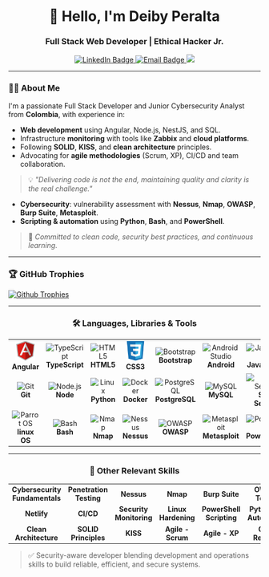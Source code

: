<div align="center">
  <h1>👋 Hello, I'm Deiby Peralta</h1>
  <h3>Full Stack Web Developer | Ethical Hacker Jr. </h3>

  <a href="https://www.linkedin.com/in/deiby-steven-espinosa-peralta/">
    <img src="https://img.shields.io/badge/LinkedIn-blue?style=for-the-badge&logo=linkedin&logoColor=white" alt="LinkedIn Badge"/>
  </a>
  <a href="mailto:deibysp39@gmail.com">
    <img src="https://img.shields.io/badge/email-red?logo=gmail&logoColor=white&style=for-the-badge" alt="Email Badge"/>
  </a>
  <a href="[https://whatsapp.com/channel/0029VbAiqVMKLaHjg5J1Nm2F](https://api.whatsapp.com/send?phone=573227918995&text=Hola)" target="_blank">
    <img src="https://img.shields.io/badge/WhatsApp-25D366?style=for-the-badge&logo=whatsapp&logoColor=white" />
  </a>
</div>

---

### 🧑‍💻 About Me

I'm a passionate Full Stack Developer and Junior Cybersecurity Analyst from **Colombia**, with experience in:

- **Web development** using Angular, Node.js, NestJS, and SQL.
- Infrastructure **monitoring** with tools like **Zabbix** and **cloud platforms**.
- Following **SOLID**, **KISS**, and **clean architecture** principles.
- Advocating for **agile methodologies** (Scrum, XP), CI/CD and team collaboration.
> 💡 *"Delivering code is not the end, maintaining quality and clarity is the real challenge."*

- **Cybersecurity**: vulnerability assessment with **Nessus**, **Nmap**, **OWASP**, **Burp Suite**, **Metasploit**.
- **Scripting & automation** using **Python**, **Bash**, and **PowerShell**.
> 🎯 *Committed to clean code, security best practices, and continuous learning.*

---

### 🏆 GitHub Trophies

[![Github Trophies](https://github-profile-trophy.vercel.app/?username=DeibyPeralta&theme=monokai&no-frame=true&no-bg=true&margin-w=4)](#)

---
<h3 align="center">🛠️ Languages, Libraries & Tools</h3>

<table align="center">
  <tr>
    <td align="center">
      <img src="https://github.com/devicons/devicon/blob/master/icons/angularjs/angularjs-original.svg" width="40" alt="Angular"/><br/>
      <strong>Angular</strong>
    </td>
    <td align="center">
      <img src="https://skillicons.dev/icons?i=ts" height="40" alt="TypeScript"/><br/>
      <strong>TypeScript</strong>
    </td>
    <td align="center">
      <img src="https://skillicons.dev/icons?i=html" height="40" alt="HTML5"/><br/>
      <strong>HTML5</strong>
    </td>
    <td align="center">
      <img src="https://github.com/devicons/devicon/blob/master/icons/css3/css3-original.svg" width="40" alt="CSS3"/><br/>
      <strong>CSS3</strong>
    </td>
    <td align="center">
      <img src="https://cdn.jsdelivr.net/gh/devicons/devicon/icons/bootstrap/bootstrap-original.svg" width="40" alt="Bootstrap"/><br/>
      <strong>Bootstrap</strong>
    </td>
    <td align="center">
      <img src="https://skillicons.dev/icons?i=androidstudio" height="40" alt="Android Studio"/><br/>
      <strong>Android</strong>
    </td>
    <td align="center">
      <img src="https://skillicons.dev/icons?i=javascript" height="40" alt="JavaScript"/><br/>
      <strong>JavaScript</strong>
    </td>
  </tr>

  <!-- Fila 2: Backend -->
  <tr>
    <td align="center">
      <img src="https://skillicons.dev/icons?i=git" height="40" alt="Git"/><br/>
      <strong>Git</strong>
    </td>
    <td align="center">
      <img src="https://www.svgrepo.com/show/452075/node-js.svg" width="40" alt="Node.js"/><br/>
      <strong>Node</strong>
    </td>
    <td align="center">
      <img src="https://www.svgrepo.com/show/452091/python.svg" height="40" alt="Linux"/><br/>
      <strong>Python</strong>
    </td>
    <td align="center">
      <img src="https://www.svgrepo.com/show/448221/docker.svg" height="40" alt="Docker"/><br/>
      <strong>Docker</strong>
    </td>
    <td align="center">
      <img src="https://skillicons.dev/icons?i=postgres" height="40" alt="PostgreSQL"/><br/>
      <strong>PostgreSQL</strong>
    </td>
    <td align="center">
      <img src="https://skillicons.dev/icons?i=mysql" height="40" alt="MySQL"/><br/>
      <strong>MySQL</strong>
    </td>    
    <td align="center">
      <img src="https://www.svgrepo.com/show/303229/microsoft-sql-server-logo.svg" width="40" alt="SQL Server"/><br/>
      <strong>SQL Server</strong>
    </td>    
  </tr>

  <!-- Fila 3: Seguridad Informática -->
  <tr>
    <td align="center">
      <img src="https://www.svgrepo.com/show/448236/linux.svg" width="40" alt="Parrot OS"/><br/>
      <strong>linux OS</strong>
    </td>
    <td align="center">
      <img src="https://www.svgrepo.com/show/353478/bash-icon.svg" width="40" alt="Bash"/><br/>
      <strong>Bash</strong>
    </td>
    <td align="center">
      <img src="https://nmap.org/images/nmap-project-logo.png" width="40" alt="Nmap"/><br/>
      <strong>Nmap</strong>
    </td>
    <td align="center">
      <img src="https://e7.pngegg.com/pngimages/884/566/png-clipart-nessus-vulnerability-scanner-tenable-computer-security-logo-professional-text-logo.png" width="40" alt="Nessus"/><br/>
      <strong>Nessus</strong>
    </td>
    <td align="center">
      <img src="https://e7.pngegg.com/pngimages/80/683/png-clipart-owasp-web-application-security-project-world-wide-web-web-application-electric-blue.png" width="40" alt="OWASP"/><br/>
      <strong>OWASP</strong>
    </td>
    <td align="center">
      <img src="https://dashboard.snapcraft.io/site_media/appmedia/2022/08/metasploit-framework-logo.svg.png" height="40" alt="Metasploit"/><br/>
      <strong>Metasploit</strong>
    </td>
    <td align="center">
      <img src="https://skillicons.dev/icons?i=powershell" height="40" alt="PowerShell"/><br/>
      <strong>PowerShell</strong>
    </td>
  </tr>
</table>


---

<h3 align="center">🧠 Other Relevant Skills</h3>

<table align="center">
  <tr>
    <td align="center"><strong>Cybersecurity Fundamentals</strong></td>
    <td align="center"><strong>Penetration Testing</strong></td>
    <td align="center"><strong>Nessus</strong></td>
    <td align="center"><strong>Nmap</strong></td>
    <td align="center"><strong>Burp Suite</strong></td>
    <td align="center"><strong>OWASP Top 10</strong></td>
    <td align="center"><strong>Metasploit</strong></td>
  </tr>        
  </tr>
  <tr>
    <td align="center"><strong>Netlify</strong></td>
    <td align="center"><strong>CI/CD</strong></td>
    <td align="center"><strong>Security Monitoring</strong></td>
    <td align="center"><strong>Linux Hardening</strong></td>  
    <td align="center"><strong>PowerShell Scripting</strong></td>
    <td align="center"><strong>Python for Automation</strong></td>
    <td align="center"><strong>Zabbix Monitoring</strong></td>
  </tr>
  <tr>
    <td align="center"><strong>Clean Architecture</strong></td>
    <td align="center"><strong>SOLID Principles</strong></td>
    <td align="center"><strong>KISS</strong></td>
    <td align="center"><strong>Agile - Scrum</strong></td>
    <td align="center"><strong>Agile - XP</strong></td>
    <td align="center"><strong>Code Reviews</strong></td>
    <td align="center"><strong>Pair Programming</strong></td>
  </tr>


</table>


> ✅ Security-aware developer blending development and operations skills to build reliable, efficient, and secure systems. 


